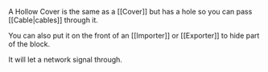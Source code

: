 A Hollow Cover is the same as a [[Cover]] but has a hole so you can pass [[Cable|cables]] through it.

You can also put it on the front of an [[Importer]] or [[Exporter]] to hide part of the block.

It will let a network signal through.
